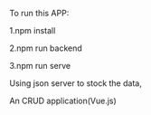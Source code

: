 To run this APP:

1.npm install

2.npm run backend

3.npm run serve

Using json server to stock the data,

An CRUD application(Vue.js)




